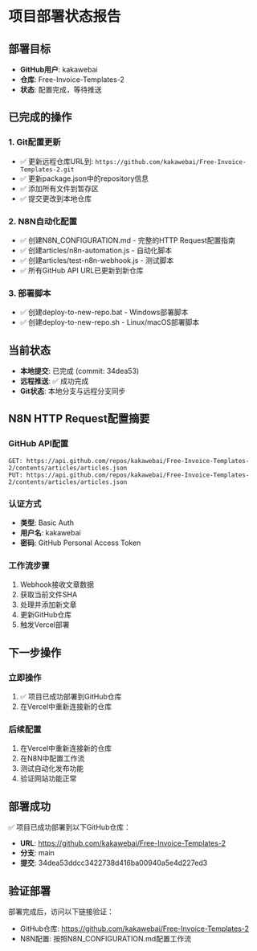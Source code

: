 # 项目部署状态报告

## 部署目标
- **GitHub用户**: kakawebai
- **仓库**: Free-Invoice-Templates-2
- **状态**: 配置完成，等待推送

## 已完成的操作

### 1. Git配置更新
- ✅ 更新远程仓库URL到: `https://github.com/kakawebai/Free-Invoice-Templates-2.git`
- ✅ 更新package.json中的repository信息
- ✅ 添加所有文件到暂存区
- ✅ 提交更改到本地仓库

### 2. N8N自动化配置
- ✅ 创建N8N_CONFIGURATION.md - 完整的HTTP Request配置指南
- ✅ 创建articles/n8n-automation.js - 自动化脚本
- ✅ 创建articles/test-n8n-webhook.js - 测试脚本
- ✅ 所有GitHub API URL已更新到新仓库

### 3. 部署脚本
- ✅ 创建deploy-to-new-repo.bat - Windows部署脚本
- ✅ 创建deploy-to-new-repo.sh - Linux/macOS部署脚本

## 当前状态
- **本地提交**: 已完成 (commit: 34dea53)
- **远程推送**: ✅ 成功完成
- **Git状态**: 本地分支与远程分支同步

## N8N HTTP Request配置摘要

### GitHub API配置
```
GET: https://api.github.com/repos/kakawebai/Free-Invoice-Templates-2/contents/articles/articles.json
PUT: https://api.github.com/repos/kakawebai/Free-Invoice-Templates-2/contents/articles/articles.json
```

### 认证方式
- **类型**: Basic Auth
- **用户名**: kakawebai
- **密码**: GitHub Personal Access Token

### 工作流步骤
1. Webhook接收文章数据
2. 获取当前文件SHA
3. 处理并添加新文章
4. 更新GitHub仓库
5. 触发Vercel部署

## 下一步操作

### 立即操作
1. ✅ 项目已成功部署到GitHub仓库
2. 在Vercel中重新连接新的仓库

### 后续配置
1. 在Vercel中重新连接新的仓库
2. 在N8N中配置工作流
3. 测试自动化发布功能
4. 验证网站功能正常

## 部署成功

✅ 项目已成功部署到以下GitHub仓库：
- **URL**: https://github.com/kakawebai/Free-Invoice-Templates-2
- **分支**: main
- **提交**: 34dea53ddcc3422738d416ba00940a5e4d227ed3

## 验证部署
部署完成后，访问以下链接验证：
- GitHub仓库: https://github.com/kakawebai/Free-Invoice-Templates-2
- N8N配置: 按照N8N_CONFIGURATION.md配置工作流
